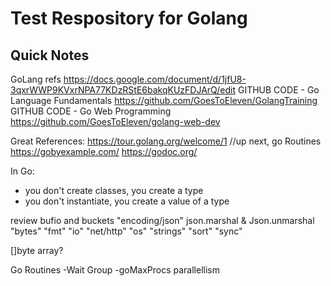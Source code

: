 # Test Respository for Golang

## Quick Notes

GoLang refs
https://docs.google.com/document/d/1jfU8-3qxrWWP9KVxrNPA77KDzRStE6bakqKUzFDJArQ/edit
GITHUB CODE - Go Language Fundamentals
https://github.com/GoesToEleven/GolangTraining
GITHUB CODE - Go Web Programming
https://github.com/GoesToEleven/golang-web-dev  

Great References:
https://tour.golang.org/welcome/1   //up next, go Routines
https://gobyexample.com/
https://godoc.org/

In Go:
- you don't create classes, you create a type
- you don't instantiate, you create a value of a type

review 
bufio and buckets
"encoding/json" json.marshal & Json.unmarshal
"bytes"
	"fmt"
	"io"
	"net/http"
	"os"
	"strings"
    "sort"
    "sync"

[]byte array?

Go Routines
    -Wait Group
    -goMaxProcs parallellism